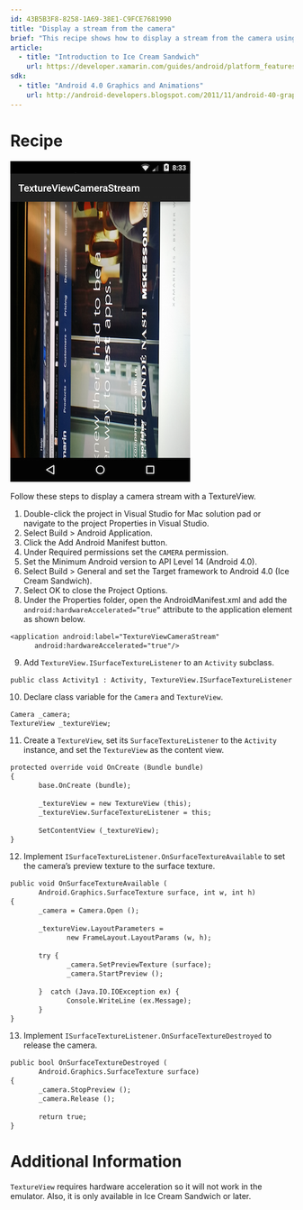 ```yaml
---
id: 43B5B3F8-8258-1A69-38E1-C9FCE7681990
title: "Display a stream from the camera"
brief: "This recipe shows how to display a stream from the camera using a TextureView."
article:
  - title: "Introduction to Ice Cream Sandwich" 
    url: https://developer.xamarin.com/guides/android/platform_features/introduction_to_ice_cream_sandwich
sdk:
  - title: "Android 4.0 Graphics and Animations" 
    url: http://android-developers.blogspot.com/2011/11/android-40-graphics-and-animations.html
---
```


<a name="Recipe" class="injected"></a>


# Recipe
 [ ![](Images/textureview.png)](Images/textureview.png)

Follow these steps to display a camera stream with a TextureView.

1.  Double-click the project in Visual Studio for Mac solution pad or navigate to the project Properties in Visual Studio.
2.  Select Build &gt; Android Application.
3.  Click the Add Android Manifest button.
4.  Under Required permissions set the `CAMERA` permission.
5.  Set the Minimum Android version to API Level 14 (Android 4.0).
6.  Select Build &gt; General and set the Target framework to Android 4.0 (Ice Cream Sandwich).
7.  Select OK to close the Project Options.
8.  Under the Properties folder, open the AndroidManifest.xml and add the `android:hardwareAccelerated=”true”` attribute to the application element as shown below.


```
<application android:label="TextureViewCameraStream"
      android:hardwareAccelerated="true"/>
```
<ol start="9">
  <li>Add <code>TextureView.ISurfaceTextureListener</code> to an <code>Activity</code> subclass.</li>
</ol>

```
public class Activity1 : Activity, TextureView.ISurfaceTextureListener
```

<ol start="10">
  <li>Declare class variable for the <code>Camera</code> and <code>TextureView</code>.</li>
</ol>

```
Camera _camera;
TextureView _textureView;
```

<ol start="11">
  <li>Create a <code>TextureView</code>, set its <code>SurfaceTextureListener</code> to the <code>Activity</code> instance, and set the <code>TextureView</code> as the content view. </li>
</ol>

```
protected override void OnCreate (Bundle bundle)
{
       base.OnCreate (bundle);

       _textureView = new TextureView (this);
       _textureView.SurfaceTextureListener = this;

       SetContentView (_textureView);
}
```

<ol start="12">
  <li>Implement <code>ISurfaceTextureListener.OnSurfaceTextureAvailable</code> to set the camera’s preview texture to the surface texture.</li>
</ol>

```
public void OnSurfaceTextureAvailable (
       Android.Graphics.SurfaceTexture surface, int w, int h)
{
       _camera = Camera.Open ();

       _textureView.LayoutParameters =
              new FrameLayout.LayoutParams (w, h);

       try {
              _camera.SetPreviewTexture (surface);
              _camera.StartPreview ();

       }  catch (Java.IO.IOException ex) {
              Console.WriteLine (ex.Message);
       }
}
```

<ol start="13">
  <li>Implement <code>ISurfaceTextureListener.OnSurfaceTextureDestroyed</code> to release the camera.</li>
</ol>

```
public bool OnSurfaceTextureDestroyed (
       Android.Graphics.SurfaceTexture surface)
{
       _camera.StopPreview ();
       _camera.Release ();

       return true;
}
```

 <a name="Additional_Information" class="injected"></a>


# Additional Information

`TextureView` requires hardware acceleration so it will not work in the
emulator. Also, it is only available in Ice Cream Sandwich or later.


